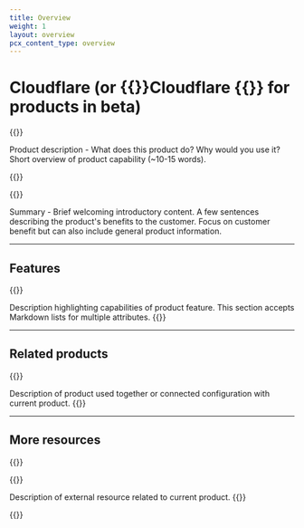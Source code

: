 ```yaml
---
title: Overview
weight: 1
layout: overview
pcx_content_type: overview
---
```

 
# Cloudflare <product name> (or {{<heading-pill style="beta">}}Cloudflare <product name>{{</heading-pill>}} for products in beta)
 
{{<description>}}

Product description - What does this product do? Why would you use it? Short overview of product capability (~10-15 words).

{{</description>}}
 
{{<plan type="<enterprise|pro|business|all|paid|add-on>">}}

Summary - Brief welcoming introductory content. A few sentences describing the product's benefits to the customer. Focus on customer benefit but can also include general product information.
 
---
 
## Features
 
{{<feature header="Name of feature" href="/link/to/feature/">}}

Description highlighting capabilities of product feature. This section accepts Markdown lists for multiple attributes.
{{</feature>}}
 
---
 
## Related products
 
{{<related header="<Name of product>" href="</link/to/product/>" product="<slugified-product-name>">}}

Description of product used together or connected configuration with current product.
{{</related>}}
 
---
 
## More resources
 
{{<resource-group>}}
 
{{<resource header="<Resource name>" href="https://www.cloudflare.com/link-to-resource/" icon="icon-name">}}

Description of external resource related to current product.
{{</resource>}}
 
{{</resource-group>}}